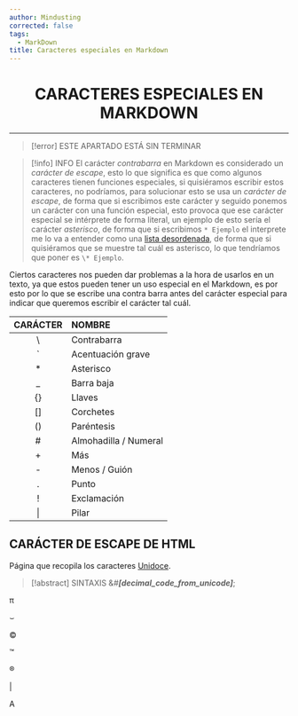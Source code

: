 ```yaml
---
author: Mindusting
corrected: false
tags:
  - MarkDown
title: Caracteres especiales en Markdown
---
```


<h1 style="text-align:center;">CARACTERES ESPECIALES EN MARKDOWN</h1>

---

> [!error] ESTE APARTADO ESTÁ SIN TERMINAR

> [!info] INFO
> El carácter *contrabarra* en Markdown es considerado un *carácter de escape*, esto lo que significa es que como algunos caracteres tienen funciones especiales, si quisiéramos escribir estos caracteres, no podríamos, para solucionar esto se usa un *carácter de escape*, de forma que si escribimos este carácter y seguido ponemos un carácter con una función especial, esto provoca que ese carácter especial se intérprete de forma literal, un ejemplo de esto sería el carácter *asterisco*, de forma que si escribimos `* Ejemplo` el interprete me lo va a entender como una [lista desordenada](<md_list.md#LISTAS DESORDENADAS>), de forma que si quisiéramos que se muestre tal cuál es asterisco, lo que tendríamos que poner es `\* Ejemplo`.

Ciertos caracteres nos pueden dar problemas a la hora de usarlos en un texto, ya que estos pueden tener un uso especial en el Markdown, es por esto por lo que se escribe una contra barra antes del carácter especial para indicar que queremos escribir el carácter tal cuál.

| CARÁCTER | NOMBRE                |
|:--------:|:----------------------|
|    \\    | Contrabarra           |
|    \`    | Acentuación grave     |
|    \*    | Asterisco             |
|    \_    | Barra baja            |
|   \{\}   | Llaves                |
|   \[\]   | Corchetes             |
|   \(\)   | Paréntesis            |
|    \#    | Almohadilla / Numeral |
|    \+    | Más                   |
|    \-    | Menos / Guión         |
|    \.    | Punto                 |
|    \!    | Exclamación           |
|    \|    | Pilar                 |

## CARÁCTER DE ESCAPE DE HTML

Página que recopila los caracteres [Unidoce](<https://symbl.cc/es/>).

> [!abstract] SINTAXIS
> \&\#***\[decimal_code_from_unicode\]***;

&pi;

&smile;

&copy;

&trade;

&reg;

&#124;

&#65;
